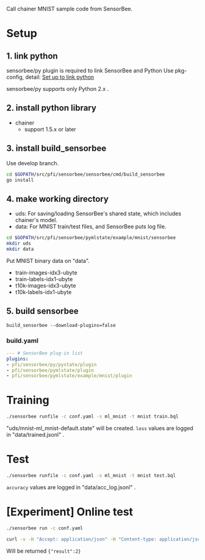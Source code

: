 Call chainer MNIST sample code from SensorBee.

# Setup

## 1. link python

sensorbee/py plugin is required to link SensorBee and Python Use pkg-config, detail:  [Set up to link python](https://github.pfidev.jp/sensorbee/py#set-up-to-link-python)

sensorbee/py supports only Python 2.x .

## 2. install python library

* chainer
    * support 1.5.x or later

## 3. install build_sensorbee

Use develop branch.

```bash
cd $GOPATH/src/pfi/sensorbee/sensorbee/cmd/build_sensorbee
go install
```

## 4. make working directory

* uds: For saving/loading SensorBee's shared state, which includes chainer's model.
* data: For MNIST train/test files, and SensorBee puts log file.

```bash
cd $GOPATH/src/pfi/sensorbee/pymlstate/example/mnist/sensorbee
mkdir uds
mkdir data
```

Put MNIST binary data on "data".

* train-images-idx3-ubyte
* train-labels-idx1-ubyte
* t10k-images-idx3-ubyte
* t10k-labels-idx1-ubyte

## 5. build sensorbee

```
build_sensorbee --download-plugins=false
```

### build.yaml

```yaml
--- # SensorBee plug-in list
plugins:
- pfi/sensorbee/py/pystate/plugin
- pfi/sensorbee/pymlstate/plugin
- pfi/sensorbee/pymlstate/example/mnist/plugin
```

# Training

```bash
./sensorbee runfile -c conf.yaml -s ml_mnist -t mnist train.bql
```

"uds/mnist-ml_mnist-default.state" will be created. `loss` values are logged in "data/trained.jsonl" .

# Test

```bash
./sensorbee runfile -c conf.yaml -s ml_mnist -t mnist test.bql
```

`accuracy` values are logged in "data/acc_log.jsonl" .

# [Experiment] Online test

```bash
./sensorbee run -c conf.yaml
```

```bash
curl -v -H "Accept: application/json" -H "Content-type: application/json" -X POST -d "{\"queries\":\"EVAL pymlstate_predict('ml_mnist', [0,0,0,0,0,0,0,0,0,0,0,0,0,0,0,0,0,0,0,0,0,0,0,0,0,0,0,0,0,0,0,0,0,0,0,0,0,0,0,0,0,0,0,0,0,0,0,0,0,0,0,0,0,0,0,0,0,0,0,0,0,0,0,0,0,0,0,0,0,0,0,0,0,0,0,0,0,0,0,0,0,0,0,0,0,0,0,0,0,0,0,0,0,0,0,0,0,1,1,1,1,1,0,0,0,0,0,0,0,0,0,0,0,0,0,0,0,0,0,0,0,0,0.7490196078431373,1,1,0.18823529411764706,0,0,0,0.4980392156862745,1,0.25098039215686274,0,0,0,0,0,0,0,0,0,0,0,0,0,0,0,0,0,1,1,0,0,0,0,0,0,0,0,1,0,0,0,0,0,0,0,0,0,0,0,0,0,0,0,0,0.5019607843137255,1,0,0,0,0,0,0,0,0,0,0,1,0,0,0,0,0,0,0,0,0,0,0,0,0,0,0,0,0,0,0,0,0,0,0,0,0,0,0,1,1,0,0,0,0,0,0,0,0,0,0,0,0,0,0,0,0,0,0,0,0,0,0,0,0,0,0,0,1,0,0,0,0,0,0,0,0,0,0,0,0,0,0,0,0,0,0,0,0,0,0,0,0,0,0,0,1,0,0,0,0,0,0,0,0,0,0,0,0,0,0,0,0,0,0,0,0,0,0,0,0,0,0,0,1,0,0,0,0,0,0,0,0,0,0,0,0,0,0,0,0,0,0,0,0,0,0,0,0,0,0,1,0.25098039215686274,0,0,0,0,0,0,0,0,0,0,0,0,0,0,0,0,0,0,0,0,0,0,0,0,0,1,1,0,0,0,0,0,0,0,0,0,0,0,0,0,0,0,0,0,0,0,0,0,0,0,0,0,1,0.7490196078431373,0,0,0,0,0,0,0,0,0,0,0,0,0,0,0,0,0,0,0,0,0,0,0,0,0.7490196078431373,1,0,0,0,0,0,0,0,0,0,0,0,0,0,0,0,0,0,0,0,0,0,0,0,0,0,1,1,0,0,0,0,0,0,0,0,0,0,0,0,0,0,0,0,0,0,0,0,0,0,0,0,0,1,0.996078431372549,0,0,0,0,0,0,0,0,0,0,0,0,0,0,0,0,0,0,0,0,0,0,0,0,0.7411764705882353,1,1,0,0,0,0,0,0,0,0,0,0,0,0,0,0,0,0,0,0,0,0,0,0,0,0.7490196078431373,1,1,0,0,0,0,0,0,0,0,0,0,0,0,0,0,0,0,0,0,0,0,0,0,0,0,1,1,0,0,0,0,0,0,0,0,0,0,0,0,0,0,0,0,0,0,0,0,0,0,0,0.3333333333333333,1,1,0.25098039215686274,0,0,0,0,0,0,0,0,0,0,0,0,0,0,0,0,0,0,0,0,0,0,0,1,1,0,0,0,0,0,0,0,0,0,0,0,0,0,0,0,0,0,0,0,0,0,0,0,0,0,0,1,0.5019607843137255,0,0,0,0,0,0,0,0,0,0,0,0,0,0,0,0,0,0,0,0,0,0,0,0,0,0,0.4980392156862745,0.996078431372549,1,1,1,1,1,0.5019607843137255,1,1,1,1,1,1,1,1,1,1,0,0,0,0,0,0,0,0,0,0,0,0,0,0,0,0,0.4745098039215686,0.5019607843137255,0.3215686274509804,0,0,0,0,0,0,0,0,0.48627450980392156,0,0,0,0,0,0,0,0,0,0,0,0,0,0,0,0,0,0,0,0,0,0,0,0,0,0,0,0,0,0,0,0,0,0,0,0,0,0,0,0,0,0,0,0,0,0,0,0,0,0,0,0,0,0,0,0,0,0,0,0,0,0,0,0,0,0,0,0,0,0,0,0,0,0,0,0,0,0,0,0,0,0,0,0,0,0,0,0,0]);\"}" http://localhost:8090/api/v1/topologies/mnist/queries
```

Will be returned `{"result":2}`
